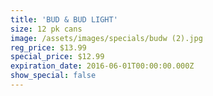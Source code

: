 ```yaml
---
title: 'BUD & BUD LIGHT'
size: 12 pk cans
image: /assets/images/specials/budw (2).jpg
reg_price: $13.99
special_price: $12.99
expiration_date: 2016-06-01T00:00:00.000Z
show_special: false
---
```



